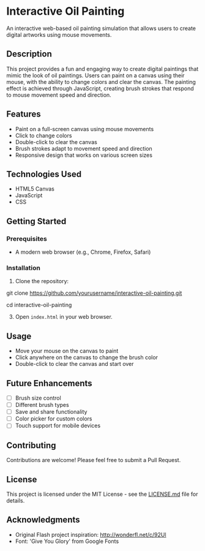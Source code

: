 # Interactive Oil Painting

An interactive web-based oil painting simulation that allows users to create digital artworks using mouse movements.

## Description

This project provides a fun and engaging way to create digital paintings that mimic the look of oil paintings. Users can paint on a canvas using their mouse, with the ability to change colors and clear the canvas. The painting effect is achieved through JavaScript, creating brush strokes that respond to mouse movement speed and direction.

## Features

- Paint on a full-screen canvas using mouse movements
- Click to change colors
- Double-click to clear the canvas
- Brush strokes adapt to movement speed and direction
- Responsive design that works on various screen sizes

## Technologies Used

- HTML5 Canvas
- JavaScript
- CSS

## Getting Started

### Prerequisites

- A modern web browser (e.g., Chrome, Firefox, Safari)

### Installation

1. Clone the repository:

git clone https://github.com/yourusername/interactive-oil-painting.git

cd interactive-oil-painting

3. Open `index.html` in your web browser.

## Usage

- Move your mouse on the canvas to paint
- Click anywhere on the canvas to change the brush color
- Double-click to clear the canvas and start over

## Future Enhancements

- [ ] Brush size control
- [ ] Different brush types
- [ ] Save and share functionality
- [ ] Color picker for custom colors
- [ ] Touch support for mobile devices

## Contributing

Contributions are welcome! Please feel free to submit a Pull Request.

## License

This project is licensed under the MIT License - see the [LICENSE.md](LICENSE.md) file for details.

## Acknowledgments

- Original Flash project inspiration: http://wonderfl.net/c/92Ul
- Font: 'Give You Glory' from Google Fonts